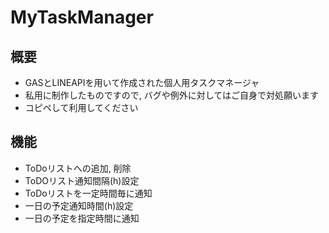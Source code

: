 # MyTaskManager
## 概要
- GASとLINEAPIを用いて作成された個人用タスクマネージャ
- 私用に制作したものですので, バグや例外に対してはご自身で対処願います
- コピペして利用してください
## 機能
- ToDoリストへの追加, 削除
- ToDOリスト通知間隔(h)設定
- ToDoリストを一定時間毎に通知
- 一日の予定通知時間(h)設定
- 一日の予定を指定時間に通知

